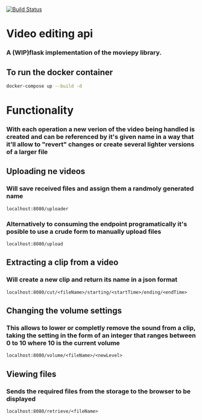 [![Build Status](https://travis-ci.org/PootisPenserHere/video_editing_api.svg?branch=master)](https://travis-ci.org/PootisPenserHere/video_editing_api)

# Video editing api
### A (WIP)flask implementation of the moviepy library.

## To run the docker container
```sh
docker-compose up --build -d
```

# Functionality
### With each operation a new verion of the video being handled is created and can be referenced by it's given name in a way that it'll allow to "revert" changes or create several lighter versions of a larger file

## Uploading ne videos
### Will save received files and assign them a randmoly generated name
```
localhost:8080/uploader
```

### Alternatively to consuming the endpoint programatically it's posible to use a crude form to manually upload files
```
localhost:8080/upload
```

## Extracting a clip from a video
### Will create a new clip and return its name in a json format
```
localhost:8080/cut/<fileName>/starting/<startTime>/ending/<endTime>
```

## Changing the volume settings
### This allows to lower or completly remove the sound from a clip, taking the setting in the form of an integer that ranges between 0 to 10 where 10 is the current volume
```
localhost:8080/volume/<fileName>/<newLevel>
```

## Viewing files
### Sends the required files from the storage to the browser to be displayed
```
localhost:8080/retrieve/<fileName>
```
